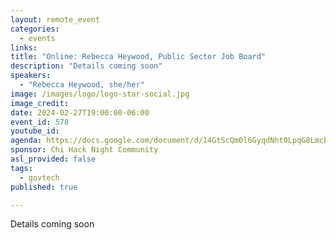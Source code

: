 ```yaml
---
layout: remote_event
categories:
  - events
links: 
title: "Online: Rebecca Heywood, Public Sector Job Board"
description: "Details coming soon"
speakers:
  - "Rebecca Heywood, she/her"
image: /images/logo/logo-star-social.jpg
image_credit:
date: 2024-02-27T19:00:00-06:00
event_id: 578
youtube_id: 
agenda: https://docs.google.com/document/d/14GtScQm0l6GyqdNht0LpqG8LmcEF7i3COjNJ06PaTj8/edit#
sponsor: Chi Hack Night Community
asl_provided: false
tags: 
  - govtech
published: true

---
```


Details coming soon